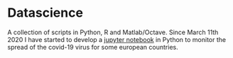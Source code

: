 Datascience  
===========
A collection of scripts in Python, R and Matlab/Octave.
Since March 11th 2020 I have started to develop a [jupyter 
notebook](https://github.com/luigiselmi/datascience/blob/master/python/covid19-monitoring-notebook.ipynb) in Python to monitor the 
spread of the covid-19 virus for
some european countries.  

